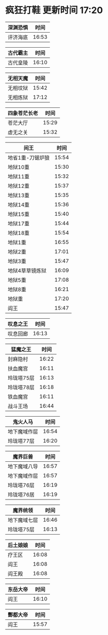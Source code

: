 # 疯狂打鞋 更新时间 17:20

| 深渊恐惧   | 时间    |
|--------|-------|
| 评济海底 | 16:53 |

| 古代霸主   | 时间    |
|--------|-------|
| 古代皇陵 | 16:10 |

| 无相天魔   | 时间    |
|--------|-------|
| 无相坟狱 | 15:42 |
| 无相炼狱 | 17:12 |

| 四象苍茫长老   | 时间    |
|--------|-------|
| 苍茫大厅 | 15:29 |
| 虚无之关 | 15:32 |

| 间王   | 时间    |
|--------|-------|
| 地省1重-刀锯炉狼 | 15:54 |
| 地狱10重 | 15:30 |
| 地狱11重 | 15:32 |
| 地狱12重 | 15:37 |
| 地狱13重 | 15:35 |
| 地狱14重 | 15:36 |
| 地狱15重 | 15:40 |
| 地狱17重 | 15:44 |
| 地狱18重 | 15:54 |
| 地狱1重 | 16:55 |
| 地狱2重 | 17:01 |
| 地狱3重 | 15:47 |
| 地狱4草草镜炼狱 | 16:09 |
| 地狱5重 | 17:08 |
| 地狱8重 | 16:21 |
| 地狱重 | 17:20 |
| 阎王 | 15:47 |

| 叹息之王   | 时间    |
|--------|-------|
| 叹息回廊 | 16:13 |

| 猛魔之王   | 时间    |
|--------|-------|
| 封麻隐村 | 16:22 |
| 扶血魔宫 | 16:11 |
| 玲珑塔75层 | 16:13 |
| 玲珑塔78层 | 16:18 |
| 铁血魔宫 | 16:11 |
| 战斗王场 | 16:44 |

| 鬼火人马   | 时间    |
|--------|-------|
| 地下魔域作层 | 16:54 |
| 玲珑塔77层 | 16:20 |

| 魔界巨兽   | 时间    |
|--------|-------|
| 地下魔域八导 | 16:57 |
| 地下魔域作层 | 16:57 |
| 玲珑塔76层 | 16:19 |
| 玲珑塔76居 | 16:19 |

| 魔界统领   | 时间    |
|--------|-------|
| 地下魔域七层 | 16:46 |
| 玲珑塔75层 | 16:13 |

| 后土娘娘   | 时间    |
|--------|-------|
| 疗王区 | 16:08 |
| 阎王 | 16:08 |
| 阎王殿 | 16:08 |

| 东岳大帝   | 时间    |
|--------|-------|
| 阎王 | 16:10 |

| 酆都大帝   | 时间    |
|--------|-------|
| 阎王 | 15:57 |